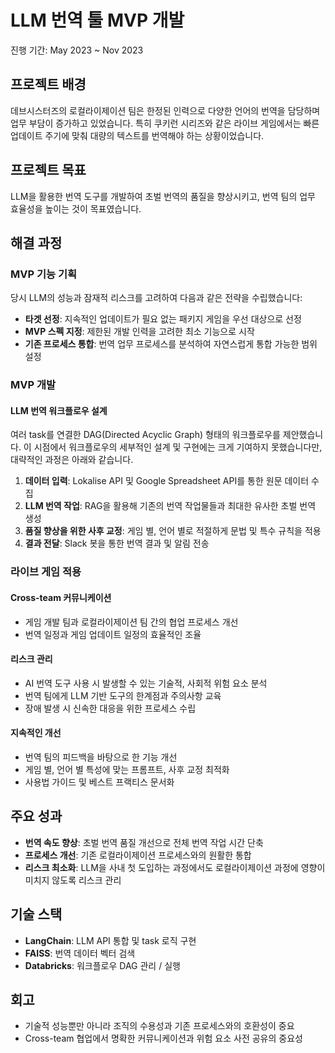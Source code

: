 # LLM 번역 툴 MVP 개발

진행 기간: May 2023 ~ Nov 2023

## 프로젝트 배경

데브시스터즈의 로컬라이제이션 팀은 한정된 인력으로 다양한 언어의 번역을 담당하며 업무 부담이 증가하고 있었습니다. 특히 쿠키런 시리즈와 같은 라이브 게임에서는 빠른 업데이트 주기에 맞춰 대량의 텍스트를 번역해야 하는 상황이었습니다.

## 프로젝트 목표

LLM을 활용한 번역 도구를 개발하여 초벌 번역의 품질을 향상시키고, 번역 팀의 업무 효율성을 높이는 것이 목표였습니다.

## 해결 과정

### MVP 기능 기획

당시 LLM의 성능과 잠재적 리스크를 고려하여 다음과 같은 전략을 수립했습니다:

- **타겟 선정**: 지속적인 업데이트가 필요 없는 패키지 게임을 우선 대상으로 선정
- **MVP 스펙 지정**: 제한된 개발 인력을 고려한 최소 기능으로 시작
- **기존 프로세스 통합**: 번역 업무 프로세스를 분석하여 자연스럽게 통합 가능한 범위 설정

### MVP 개발

#### LLM 번역 워크플로우 설계 

여러 task를 연결한 DAG(Directed Acyclic Graph) 형태의 워크플로우를 제안했습니다.
이 시점에서 워크플로우의 세부적인 설계 및 구현에는 크게 기여하지 못했습니다만, 대략적인 과정은 아래와 같습니다.

1. **데이터 입력**: Lokalise API 및 Google Spreadsheet API를 통한 원문 데이터 수집
2. **LLM 번역 작업**: RAG을 활용해 기존의 번역 작업물들과 최대한 유사한 초벌 번역 생성
3. **품질 향상을 위한 사후 교정**: 게임 별, 언어 별로 적절하게 문법 및 특수 규칙을 적용
4. **결과 전달**: Slack 봇을 통한 번역 결과 및 알림 전송

### 라이브 게임 적용

#### Cross-team 커뮤니케이션
- 게임 개발 팀과 로컬라이제이션 팀 간의 협업 프로세스 개선
- 번역 일정과 게임 업데이트 일정의 효율적인 조율

#### 리스크 관리
- AI 번역 도구 사용 시 발생할 수 있는 기술적, 사회적 위험 요소 분석
- 번역 팀에게 LLM 기반 도구의 한계점과 주의사항 교육
- 장애 발생 시 신속한 대응을 위한 프로세스 수립

#### 지속적인 개선
- 번역 팀의 피드백을 바탕으로 한 기능 개선
- 게임 별, 언어 별 특성에 맞는 프롬프트, 사후 교정 최적화
- 사용법 가이드 및 베스트 프랙티스 문서화

## 주요 성과

- **번역 속도 향상**: 초벌 번역 품질 개선으로 전체 번역 작업 시간 단축
- **프로세스 개선**: 기존 로컬라이제이션 프로세스와의 원활한 통합
- **리스크 최소화**: LLM을 사내 첫 도입하는 과정에서도 로컬라이제이션 과정에 영향이 미치지 않도록 리스크 관리

## 기술 스택

- **LangChain**: LLM API 통합 및 task 로직 구현
- **FAISS**: 번역 데이터 벡터 검색
- **Databricks**: 워크플로우 DAG 관리 / 실행

## 회고

- 기술적 성능뿐만 아니라 조직의 수용성과 기존 프로세스와의 호환성이 중요
- Cross-team 협업에서 명확한 커뮤니케이션과 위험 요소 사전 공유의 중요성

